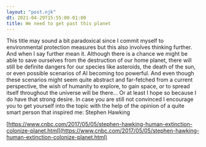 ```yaml
---
layout: "post.njk"
dt: 2021-04-29T15:55:00-01:00
title: We need to get past this planet
---
```


This title may sound a bit paradoxical since I commit myself to environmental protection measures but this also involves thinking further. And when I say further mean it. Although there is a chance we might be able to save ourselves from the destruction of our home planet, there will still be definite dangers for our species like asteroids, the death of the sun, or even possible scenarios of AI becoming too powerful. And even though these scenarios might seem quite abstract and far-fetched from a current perspective, the wish of humanity to explore, to gain space, or to spread itself throughout the universe will be there... Or at least I hope so because I do have that strong desire. 
In case you are still not convinced I encourage you to get yourself into the topic with the help of the opinion of a quite smart person that inspired me: Stephen Hawking

[https://www.cnbc.com/2017/05/05/stephen-hawking-human-extinction-colonize-planet.html](https://www.cnbc.com/2017/05/05/stephen-hawking-human-extinction-colonize-planet.html)
